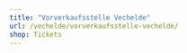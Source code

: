 ```yaml
---
title: "Vorverkaufsstelle Vechelde"
url: /vechelde/vorverkaufsstelle-vechelde/
shop: Tickets
---
```


